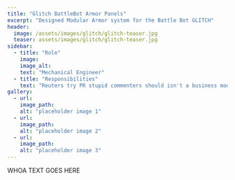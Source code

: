 ```yaml
---
title: "Glitch BattleBot Armor Panels"
excerpt: "Designed Modular Armor system for the Battle Bot GLITCH"
header:
  image: /assets/images/glitch/glitch-teaser.jpg
  teaser: assets/images/glitch/glitch-teaser.jpg
sidebar:
  - title: "Role"
    image: 
    image_alt: 
    text: "Mechanical Engineer"
  - title: "Responsibilities"
    text: "Reuters try PR stupid commenters should isn't a business model"
gallery:
  - url:
    image_path: 
    alt: "placeholder image 1"
  - url: 
    image_path: 
    alt: "placeholder image 2"
  - url: 
    image_path: 
    alt: "placeholder image 3"
---
```


WHOA TEXT GOES HERE
